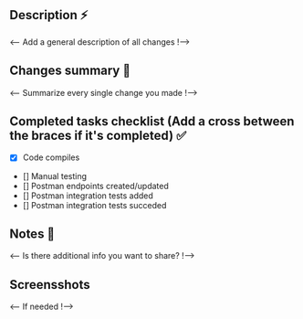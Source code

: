 
## Description ⚡️

<-- Add a general description of all changes !-->

## Changes summary 📜

<-- Summarize every single change you made !-->

## Completed tasks checklist (Add a cross between the braces if it's completed) ✅

- [x] Code compiles
- [] Manual testing
- [] Postman endpoints created/updated
- [] Postman integration tests added
- [] Postman integration tests succeded

## Notes 📎
 
<-- Is there additional info you want to share? !-->

## Screensshots

<-- If needed !-->
